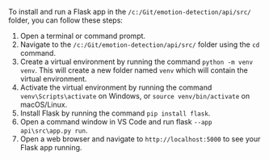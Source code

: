 To install and run a Flask app in the `/c:/Git/emotion-detection/api/src/` folder, you can follow these steps:

1. Open a terminal or command prompt.
2. Navigate to the `/c:/Git/emotion-detection/api/src/` folder using the `cd` command.
3. Create a virtual environment by running the command `python -m venv venv`. This will create a new folder named `venv` which will contain the virtual environment.
4. Activate the virtual environment by running the command `venv\Scripts\activate` on Windows, or `source venv/bin/activate` on macOS/Linux.
5. Install Flask by running the command `pip install flask`.
6. Open a command window in VS Code and run flask `--app api\src\app.py run`.
7. Open a web browser and navigate to `http://localhost:5000` to see your Flask app running.